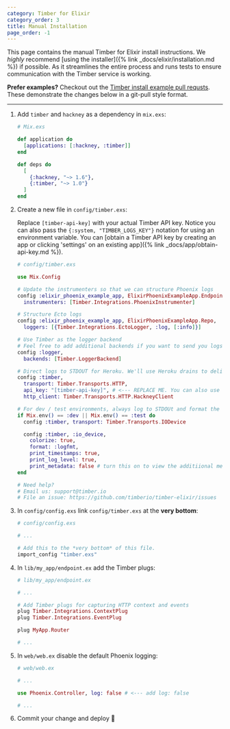 ```yaml
---
category: Timber for Elixir
category_order: 3
title: Manual Installation
page_order: -1
---
```


This page contains the manual Timber for Elixir install instructions. We _highly_ recommend
[using the installer]({% link _docs/elixir/installation.md %}) if possible. As it streamlines
the entire process and runs tests to ensure communication with the Timber service is working.

**Prefer examples?** Checkout out the [Timber install example pull requsts](https://github.com/timberio/elixir-phoenix-example-app/pulls).
These demonstrate the changes below in a git-pull style format.

---


1. Add `timber` and `hackney` as a dependency in `mix.exs`:

    ```elixir
    # Mix.exs

    def application do
      [applications: [:hackney, :timber]]
    end

    def deps do
      [
        {:hackney, "~> 1.6"},
        {:timber, "~> 1.0"}
      ]
    end
    ```

2. Create a new file in `config/timber.exs`:

    Replace `[timber-api-key]` with your actual Timber API key. Notice you can also
    pass the `{:system, "TIMBER_LOGS_KEY"}` notation for using an environment variable.
    You can [obtain a Timber API key by creating an app or clicking 'settings' on an
    existing app]({% link _docs/app/obtain-api-key.md %}).

    ```elixir
    # config/timber.exs

    use Mix.Config

    # Update the instrumenters so that we can structure Phoenix logs
    config :elixir_phoenix_example_app, ElixirPhoenixExampleApp.Endpoint,
      instrumenters: [Timber.Integrations.PhoenixInstrumenter]

    # Structure Ecto logs
    config :elixir_phoenix_example_app, ElixirPhoenixExampleApp.Repo,
      loggers: [{Timber.Integrations.EctoLogger, :log, [:info]}]

    # Use Timber as the logger backend
    # Feel free to add additional backends if you want to send you logs to multiple devices.
    config :logger,
      backends: [Timber.LoggerBackend]

    # Direct logs to STDOUT for Heroku. We'll use Heroku drains to deliver logs.
    config :timber,
      transport: Timber.Transports.HTTP,
      api_key: "[timber-api-key]", # <--- REPLACE ME. You can also use {:system, "TIMBER_API_KEY"}
      http_client: Timber.Transports.HTTP.HackneyClient

    # For dev / test environments, always log to STDOUt and format the logs properly
    if Mix.env() == :dev || Mix.env() == :test do
      config :timber, transport: Timber.Transports.IODevice

      config :timber, :io_device,
        colorize: true,
        format: :logfmt,
        print_timestamps: true,
        print_log_level: true,
        print_metadata: false # turn this on to view the additiional metadata
    end

    # Need help?
    # Email us: support@timber.io
    # File an issue: https://github.com/timberio/timber-elixir/issues
    ```

3. In `config/config.exs` link `config/timber.exs` at the **very bottom**:

    ```elixir
    # config/config.exs

    # ...

    # Add this to the *very bottom* of this file.
    import_config "timber.exs"
    ```

4. In `lib/my_app/endpoint.ex` add the Timber plugs:

    ```elixir
    # lib/my_app/endpoint.ex

    # ...

    # Add Timber plugs for capturing HTTP context and events
    plug Timber.Integrations.ContextPlug
    plug Timber.Integrations.EventPlug

    plug MyApp.Router

    # ...
    ```

5. In `web/web.ex` disable the default Phoenix logging:

    ```elixir
    # web/web.ex

    # ...

    use Phoenix.Controller, log: false # <--- add log: false

    # ...
    ```

6. Commit your change and deploy 🚀